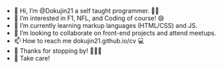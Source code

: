 - 👋 Hi, I’m @Dokujin21 a self taught programmer. 🧑‍💻
- 👀 I’m interested in F1, NFL, and Coding of course! 😄
- 🌱 I’m currently learning markup languages (HTML/CSS) and JS.
- 💞️ I’m looking to collaborate on front-end projects and attend meetups.
- 📫 How to reach me dokujin21.github.io/cv 💻
- 🤝 Thanks for stopping by! 🎉🥳🎊
- 👋 Take care! 

<!---
Dokujin21/Dokujin21 is a ✨ special ✨ repository because its `README.md` (this file) appears on your GitHub profile.
You can click the Preview link to take a look at your changes.
--->
